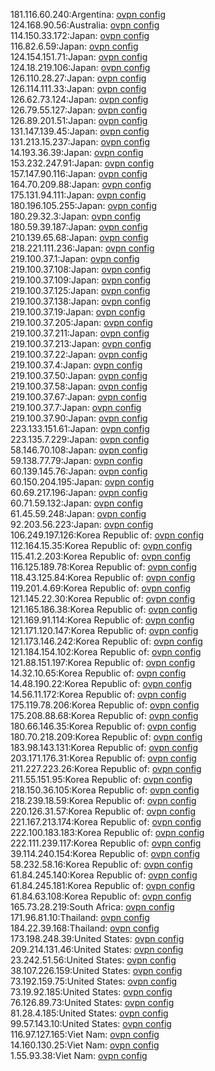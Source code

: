 181.116.60.240:Argentina: [ovpn config](vpn/181_116_60_240.ovpn)  
124.168.90.56:Australia: [ovpn config](vpn/124_168_90_56.ovpn)  
114.150.33.172:Japan: [ovpn config](vpn/114_150_33_172.ovpn)  
116.82.6.59:Japan: [ovpn config](vpn/116_82_6_59.ovpn)  
124.154.151.71:Japan: [ovpn config](vpn/124_154_151_71.ovpn)  
124.18.219.106:Japan: [ovpn config](vpn/124_18_219_106.ovpn)  
126.110.28.27:Japan: [ovpn config](vpn/126_110_28_27.ovpn)  
126.114.111.33:Japan: [ovpn config](vpn/126_114_111_33.ovpn)  
126.62.73.124:Japan: [ovpn config](vpn/126_62_73_124.ovpn)  
126.79.55.127:Japan: [ovpn config](vpn/126_79_55_127.ovpn)  
126.89.201.51:Japan: [ovpn config](vpn/126_89_201_51.ovpn)  
131.147.139.45:Japan: [ovpn config](vpn/131_147_139_45.ovpn)  
131.213.15.237:Japan: [ovpn config](vpn/131_213_15_237.ovpn)  
14.193.36.39:Japan: [ovpn config](vpn/14_193_36_39.ovpn)  
153.232.247.91:Japan: [ovpn config](vpn/153_232_247_91.ovpn)  
157.147.90.116:Japan: [ovpn config](vpn/157_147_90_116.ovpn)  
164.70.209.88:Japan: [ovpn config](vpn/164_70_209_88.ovpn)  
175.131.94.111:Japan: [ovpn config](vpn/175_131_94_111.ovpn)  
180.196.105.255:Japan: [ovpn config](vpn/180_196_105_255.ovpn)  
180.29.32.3:Japan: [ovpn config](vpn/180_29_32_3.ovpn)  
180.59.39.187:Japan: [ovpn config](vpn/180_59_39_187.ovpn)  
210.139.65.68:Japan: [ovpn config](vpn/210_139_65_68.ovpn)  
218.221.111.236:Japan: [ovpn config](vpn/218_221_111_236.ovpn)  
219.100.37.1:Japan: [ovpn config](vpn/219_100_37_1.ovpn)  
219.100.37.108:Japan: [ovpn config](vpn/219_100_37_108.ovpn)  
219.100.37.109:Japan: [ovpn config](vpn/219_100_37_109.ovpn)  
219.100.37.125:Japan: [ovpn config](vpn/219_100_37_125.ovpn)  
219.100.37.138:Japan: [ovpn config](vpn/219_100_37_138.ovpn)  
219.100.37.19:Japan: [ovpn config](vpn/219_100_37_19.ovpn)  
219.100.37.205:Japan: [ovpn config](vpn/219_100_37_205.ovpn)  
219.100.37.211:Japan: [ovpn config](vpn/219_100_37_211.ovpn)  
219.100.37.213:Japan: [ovpn config](vpn/219_100_37_213.ovpn)  
219.100.37.22:Japan: [ovpn config](vpn/219_100_37_22.ovpn)  
219.100.37.4:Japan: [ovpn config](vpn/219_100_37_4.ovpn)  
219.100.37.50:Japan: [ovpn config](vpn/219_100_37_50.ovpn)  
219.100.37.58:Japan: [ovpn config](vpn/219_100_37_58.ovpn)  
219.100.37.67:Japan: [ovpn config](vpn/219_100_37_67.ovpn)  
219.100.37.7:Japan: [ovpn config](vpn/219_100_37_7.ovpn)  
219.100.37.90:Japan: [ovpn config](vpn/219_100_37_90.ovpn)  
223.133.151.61:Japan: [ovpn config](vpn/223_133_151_61.ovpn)  
223.135.7.229:Japan: [ovpn config](vpn/223_135_7_229.ovpn)  
58.146.70.108:Japan: [ovpn config](vpn/58_146_70_108.ovpn)  
59.138.77.79:Japan: [ovpn config](vpn/59_138_77_79.ovpn)  
60.139.145.76:Japan: [ovpn config](vpn/60_139_145_76.ovpn)  
60.150.204.195:Japan: [ovpn config](vpn/60_150_204_195.ovpn)  
60.69.217.196:Japan: [ovpn config](vpn/60_69_217_196.ovpn)  
60.71.59.132:Japan: [ovpn config](vpn/60_71_59_132.ovpn)  
61.45.59.248:Japan: [ovpn config](vpn/61_45_59_248.ovpn)  
92.203.56.223:Japan: [ovpn config](vpn/92_203_56_223.ovpn)  
106.249.197.126:Korea Republic of: [ovpn config](vpn/106_249_197_126.ovpn)  
112.164.15.35:Korea Republic of: [ovpn config](vpn/112_164_15_35.ovpn)  
115.41.2.203:Korea Republic of: [ovpn config](vpn/115_41_2_203.ovpn)  
116.125.189.78:Korea Republic of: [ovpn config](vpn/116_125_189_78.ovpn)  
118.43.125.84:Korea Republic of: [ovpn config](vpn/118_43_125_84.ovpn)  
119.201.4.69:Korea Republic of: [ovpn config](vpn/119_201_4_69.ovpn)  
121.145.22.30:Korea Republic of: [ovpn config](vpn/121_145_22_30.ovpn)  
121.165.186.38:Korea Republic of: [ovpn config](vpn/121_165_186_38.ovpn)  
121.169.91.114:Korea Republic of: [ovpn config](vpn/121_169_91_114.ovpn)  
121.171.120.147:Korea Republic of: [ovpn config](vpn/121_171_120_147.ovpn)  
121.173.146.242:Korea Republic of: [ovpn config](vpn/121_173_146_242.ovpn)  
121.184.154.102:Korea Republic of: [ovpn config](vpn/121_184_154_102.ovpn)  
121.88.151.197:Korea Republic of: [ovpn config](vpn/121_88_151_197.ovpn)  
14.32.10.65:Korea Republic of: [ovpn config](vpn/14_32_10_65.ovpn)  
14.48.190.22:Korea Republic of: [ovpn config](vpn/14_48_190_22.ovpn)  
14.56.11.172:Korea Republic of: [ovpn config](vpn/14_56_11_172.ovpn)  
175.119.78.206:Korea Republic of: [ovpn config](vpn/175_119_78_206.ovpn)  
175.208.88.68:Korea Republic of: [ovpn config](vpn/175_208_88_68.ovpn)  
180.66.146.35:Korea Republic of: [ovpn config](vpn/180_66_146_35.ovpn)  
180.70.218.209:Korea Republic of: [ovpn config](vpn/180_70_218_209.ovpn)  
183.98.143.131:Korea Republic of: [ovpn config](vpn/183_98_143_131.ovpn)  
203.171.176.31:Korea Republic of: [ovpn config](vpn/203_171_176_31.ovpn)  
211.227.223.26:Korea Republic of: [ovpn config](vpn/211_227_223_26.ovpn)  
211.55.151.95:Korea Republic of: [ovpn config](vpn/211_55_151_95.ovpn)  
218.150.36.105:Korea Republic of: [ovpn config](vpn/218_150_36_105.ovpn)  
218.239.18.59:Korea Republic of: [ovpn config](vpn/218_239_18_59.ovpn)  
220.126.31.57:Korea Republic of: [ovpn config](vpn/220_126_31_57.ovpn)  
221.167.213.174:Korea Republic of: [ovpn config](vpn/221_167_213_174.ovpn)  
222.100.183.183:Korea Republic of: [ovpn config](vpn/222_100_183_183.ovpn)  
222.111.239.117:Korea Republic of: [ovpn config](vpn/222_111_239_117.ovpn)  
39.114.240.154:Korea Republic of: [ovpn config](vpn/39_114_240_154.ovpn)  
58.232.58.16:Korea Republic of: [ovpn config](vpn/58_232_58_16.ovpn)  
61.84.245.140:Korea Republic of: [ovpn config](vpn/61_84_245_140.ovpn)  
61.84.245.181:Korea Republic of: [ovpn config](vpn/61_84_245_181.ovpn)  
61.84.63.108:Korea Republic of: [ovpn config](vpn/61_84_63_108.ovpn)  
165.73.28.219:South Africa: [ovpn config](vpn/165_73_28_219.ovpn)  
171.96.81.10:Thailand: [ovpn config](vpn/171_96_81_10.ovpn)  
184.22.39.168:Thailand: [ovpn config](vpn/184_22_39_168.ovpn)  
173.198.248.39:United States: [ovpn config](vpn/173_198_248_39.ovpn)  
209.214.131.46:United States: [ovpn config](vpn/209_214_131_46.ovpn)  
23.242.51.56:United States: [ovpn config](vpn/23_242_51_56.ovpn)  
38.107.226.159:United States: [ovpn config](vpn/38_107_226_159.ovpn)  
73.192.159.75:United States: [ovpn config](vpn/73_192_159_75.ovpn)  
73.19.92.185:United States: [ovpn config](vpn/73_19_92_185.ovpn)  
76.126.89.73:United States: [ovpn config](vpn/76_126_89_73.ovpn)  
81.28.4.185:United States: [ovpn config](vpn/81_28_4_185.ovpn)  
99.57.143.10:United States: [ovpn config](vpn/99_57_143_10.ovpn)  
116.97.127.165:Viet Nam: [ovpn config](vpn/116_97_127_165.ovpn)  
14.160.130.25:Viet Nam: [ovpn config](vpn/14_160_130_25.ovpn)  
1.55.93.38:Viet Nam: [ovpn config](vpn/1_55_93_38.ovpn)  
